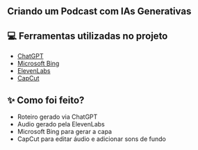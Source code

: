 ## Criando um Podcast com IAs Generativas

## 💻 Ferramentas utilizadas no projeto

- [ChatGPT](https://chat.openai.com/) 
- [Microsoft Bing](https://www.bing.com/images/create?FORM=IRPGEN/)
- [ElevenLabs](https://beta.elevenlabs.io/)
- [CapCut](https://www.capcut.com/pt-br/)

## ✨ Como foi feito?

- Roteiro gerado via ChatGPT
- Audio gerado pela ElevenLabs
- Microsoft Bing para gerar a capa
- CapCut para editar áudio e adicionar sons de fundo
